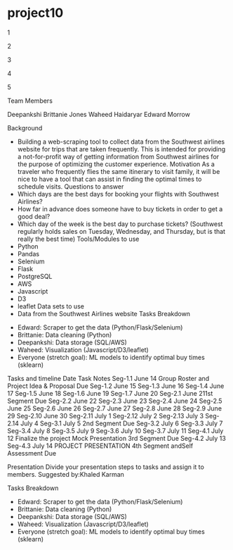 # project10

1

2

3

4

5

Team Members

Deepankshi
Brittanie Jones
Waheed Haidaryar
Edward Morrow


Background
* Building a web-scraping tool to collect data from the Southwest airlines 
website for trips that are taken frequently.  This is intended for providing a 
not-for-profit way of getting information from Southwest airlines for the 
purpose of optimizing the customer experience.
Motivation 
As a traveler who frequently flies the same itinerary to visit family, it will be nice to have a tool 
that can assist in finding the optimal times to schedule visits.
Questions to answer
* Which days are the best days for booking your flights with Southwest Airlines?
* How far in advance does someone have to buy tickets in order to get a good deal?
* Which day of the week is the best day to purchase tickets? (Southwest regularly holds 
sales on Tuesday, Wednesday, and Thursday, but is that really the best time)
Tools/Modules to use
* Python
* Pandas
* Selenium
* Flask
* PostgreSQL
* AWS
* Javascript
* D3
* leaflet
Data sets to use
* Data from the Southwest Airlines website
Tasks Breakdown
- Edward: Scraper to get the data (Python/Flask/Selenium)
- Brittanie: Data cleaning (Python)
- Deepankshi: Data storage (SQL/AWS)
- Waheed: Visualization (Javascript/D3/leaflet)
- Everyone (stretch goal): ML models to identify optimal buy times (sklearn)

Tasks and timeline
Date Task Notes
Seg-1.1 June 14 Group Roster and Project Idea & Proposal Due
Seg-1.2 June 15
Seg-1.3 June 16
Seg-1.4 June 17
Seg-1.5 June 18
Seg-1.6 June 19
Seg-1.7 June 20
Seg-2.1 June 211st Segment Due
Seg-2.2 June 22
Seg-2.3 June 23
Seg-2.4 June 24
Seg-2.5 June 25
Seg-2.6 June 26
Seg-2.7 June 27
Seg-2.8 June 28
Seg-2.9 June 29
Seg-2.10 June 30
Seg-2.11 July 1
Seg-2.12 July 2
Seg-2.13 July 3
Seg-2.14 July 4
Seg-3.1 July 5 2nd Segment Due
Seg-3.2 July 6
Seg-3.3 July 7
Seg-3.4 July 8
Seg-3.5 July 9
Seg-3.6 July 10
Seg-3.7 July 11
Seg-4.1 July 12 Finalize the project
Mock Presentation
3rd Segment Due
Seg-4.2 July 13
Seg-4.3 July 14 PROJECT PRESENTATION 4th Segment andSelf Assessment Due

Presentation
Divide your presentation steps to tasks and assign it to members.
Suggested by:Khaled Karman

Tasks Breakdown
- Edward: Scraper to get the data (Python/Flask/Selenium)
- Brittanie: Data cleaning (Python)
- Deepankshi: Data storage (SQL/AWS)
- Waheed: Visualization (Javascript/D3/leaflet)
- Everyone (stretch goal): ML models to identify optimal buy times (sklearn)